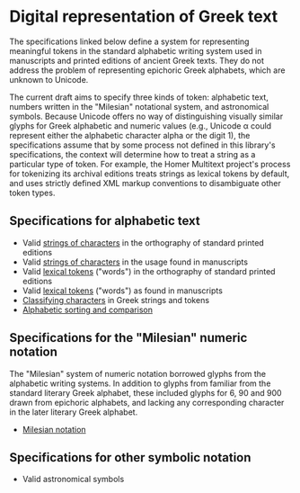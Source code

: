 # Digital representation of Greek text

The specifications linked below define a system for representing meaningful tokens in the standard alphabetic writing system used in manuscripts and printed editions of ancient Greek texts. They do not address the problem of representing epichoric Greek alphabets, which are unknown to Unicode.

The current draft aims to specify three kinds of token:  alphabetic text, numbers written in the "Milesian" notational system, and astronomical symbols.  Because Unicode offers no way of distinguishing visually similar glyphs for Greek alphabetic and numeric values (e.g., Unicode α could represent either the alphabetic character alpha or the digit 1), the specifications assume that by some process not defined in this library's specifications, the context will determine how to treat a string as a particular type of token.  For example, the Homer Multitext project's process for tokenizing its archival editions treats strings  as lexical tokens by default, and uses strictly defined XML markup conventions   to disambiguate other token types.



## Specifications for alphabetic text


- Valid <a concordion:run="concordion" href="GreekString.html">strings of characters</a> in the orthography of standard printed editions
-  Valid <a concordion:run="concordion" href="MsString.html">strings of characters</a> in the  usage found in manuscripts
- Valid <a concordion:run="concordion"  href="GreekWord.html">lexical tokens</a> ("words") in the orthography of standard printed editions
-  Valid <a concordion:run="concordion"  href="MsWord.html">lexical tokens</a> ("words") as found in manuscripts
- <a concordion:run="concordion"  href="GreekStringManip.html">Classifying characters</a> in Greek strings and tokens
- <a concordion:run="concordion"  href="GreekSort.html">Alphabetic sorting and comparison</a>


## Specifications for the "Milesian" numeric notation ##

The "Milesian" system of numeric notation borrowed glyphs from the alphabetic writing systems.  In addition to glyphs from familiar from the standard literary Greek alphabet, these included glyphs for 6, 90 and 900 drawn from epichoric alphabets, and lacking any corresponding character in the later literary Greek alphabet.

- <a concordion:run="concordion" href="milesian/Milesian.html">Milesian notation</a>


## Specifications for other symbolic notation ##

- Valid astronomical symbols

